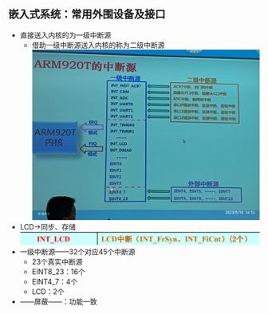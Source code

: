 ## 嵌入式系统：常用外围设备及接口
- 直接送入内核的为一级中断源
	- 借助一级中断源送入内核的称为二级中断源
![P30516-141430.jpg](https://raw.githubusercontent.com/alwaysmissin/picgo/main/P30516-141430.jpg)
- LCD->同步、存储![image.png](https://raw.githubusercontent.com/alwaysmissin/picgo/main/20230516141913.png)
- 一级中断源——32个对应45个中断源
	- 23个真实中断源
	- EINT8_23：16个
	- EINT4_7：4个
	- LCD：2个
- ——屏蔽——：功能一致